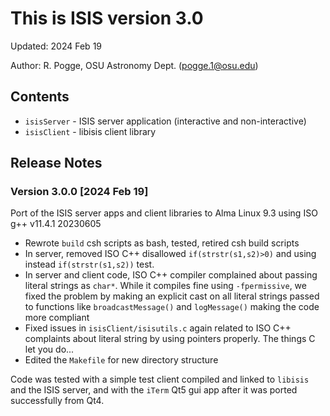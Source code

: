 # This is ISIS version 3.0 

Updated: 2024 Feb 19

Author: R. Pogge, OSU Astronomy Dept. (pogge.1@osu.edu)

## Contents

 * `isisServer` - ISIS server application (interactive and non-interactive)
 * `isisClient` - libisis client library

## Release Notes

### Version 3.0.0 [2024 Feb 19]

Port of the ISIS server apps and client libraries to Alma Linux 9.3 using ISO g++ v11.4.1 20230605
 * Rewrote `build` csh scripts as bash, tested, retired csh build scripts
 * In server, removed ISO C++ disallowed `if(strstr(s1,s2)>0)` and using instead `if(strstr(s1,s2))` test.
 * In server and client code, ISO C++ compiler complained about passing literal strings as `char*`. While it compiles fine using `-fpermissive`, we fixed the problem by making an explicit cast on all literal strings passed to functions like `broadcastMessage()` and `logMessage()` making the code more compliant
 * Fixed issues in `isisClient/isisutils.c` again related to ISO C++ complaints about literal string by using pointers properly.  The things C let you do...
 * Edited the `Makefile` for new directory structure

Code was tested with a simple test client compiled and linked to `libisis` and the ISIS server, and with the `iTerm` Qt5 gui app 
after it was ported successfully from Qt4.
